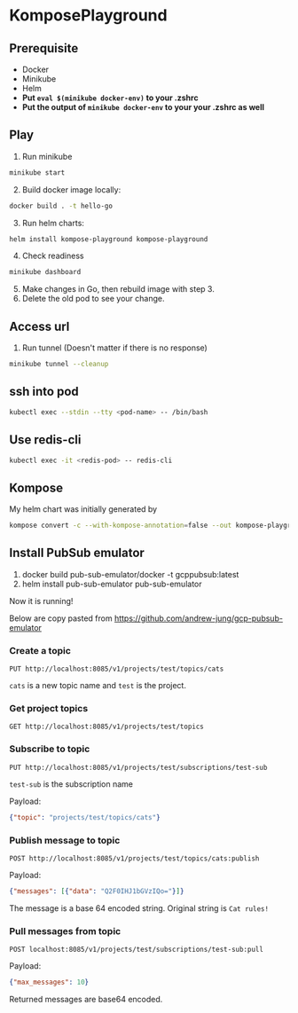# KomposePlayground

## Prerequisite
- Docker
- Minikube
- Helm
- **Put `eval $(minikube docker-env)` to your .zshrc**
- **Put the output of `minikube docker-env` to your your .zshrc as well**

## Play
1. Run minikube
```bash
minikube start
```
2. Build docker image locally:
```bash
docker build . -t hello-go
```
3. Run helm charts:
```bash
helm install kompose-playground kompose-playground
```
4. Check readiness
```bash
minikube dashboard
```
5. Make changes in Go, then rebuild image with step 3.
6. Delete the old pod to see your change.

## Access url
1. Run tunnel (Doesn't matter if there is no response)
```bash
minikube tunnel --cleanup
```

## ssh into pod
```bash
kubectl exec --stdin --tty <pod-name> -- /bin/bash
```

## Use redis-cli
```bash
kubectl exec -it <redis-pod> -- redis-cli
```

## Kompose
My helm chart was initially generated by
```bash
kompose convert -c --with-kompose-annotation=false --out kompose-playground
```

## Install PubSub emulator
1. docker build pub-sub-emulator/docker -t gcppubsub:latest
2. helm install pub-sub-emulator pub-sub-emulator

Now it is running!

Below are copy pasted from https://github.com/andrew-jung/gcp-pubsub-emulator

### Create a topic

`PUT http://localhost:8085/v1/projects/test/topics/cats`

`cats` is a new topic name and `test` is the project.

### Get project topics

`GET http://localhost:8085/v1/projects/test/topics`

### Subscribe to topic

`PUT http://localhost:8085/v1/projects/test/subscriptions/test-sub`

`test-sub` is the subscription name

Payload:
```json
{"topic": "projects/test/topics/cats"}
```

### Publish message to topic

`POST http://localhost:8085/v1/projects/test/topics/cats:publish`

Payload:
```json
{"messages": [{"data": "Q2F0IHJ1bGVzIQo="}]}
```
The message is a base 64 encoded string. Original string is `Cat rules!`

### Pull messages from topic

`POST localhost:8085/v1/projects/test/subscriptions/test-sub:pull`

Payload:
```json
{"max_messages": 10}
```
Returned messages are base64 encoded.
